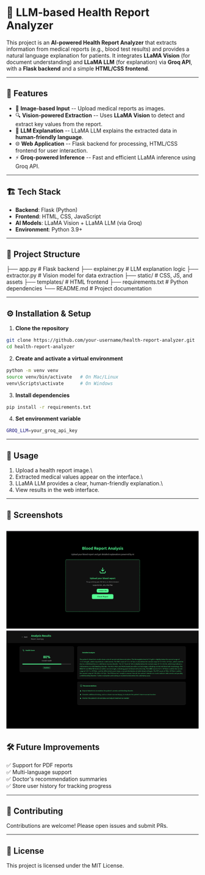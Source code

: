 # 🧾 LLM-based Health Report Analyzer

This project is an **AI-powered Health Report Analyzer** that extracts
information from medical reports (e.g., blood test results) and provides
a natural language explanation for patients. It integrates **LLaMA
Vision** (for document understanding) and **LLaMA LLM** (for
explanation) via **Groq API**, with a **Flask backend** and a simple
**HTML/CSS frontend**.

------------------------------------------------------------------------

## 🚀 Features

-   📄 **Image-based Input** -- Upload medical reports as images.
-   🔍 **Vision-powered Extraction** -- Uses **LLaMA Vision** to detect
    and extract key values from the report.
-   🤖 **LLM Explanation** -- LLaMA LLM explains the extracted data in
    **human-friendly language**.
-   🌐 **Web Application** -- Flask backend for processing, HTML/CSS
    frontend for user interaction.
-   ⚡ **Groq-powered Inference** -- Fast and efficient LLaMA inference
    using Groq API.

------------------------------------------------------------------------

## 🏗️ Tech Stack

-   **Backend**: Flask (Python)
-   **Frontend**: HTML, CSS, JavaScript
-   **AI Models**: LLaMA Vision + LLaMA LLM (via Groq)
-   **Environment**: Python 3.9+

------------------------------------------------------------------------

## 📂 Project Structure

├── app.py \# Flask backend ├── explainer.py \# LLM explanation logic
├── extractor.py \# Vision model for data extraction ├── static/ \# CSS,
JS, and assets ├── templates/ \# HTML frontend ├── requirements.txt \#
Python dependencies └── README.md \# Project documentation

------------------------------------------------------------------------

## ⚙️ Installation & Setup

1.  **Clone the repository**

``` bash
git clone https://github.com/your-username/health-report-analyzer.git
cd health-report-analyzer
```

2.  **Create and activate a virtual environment**

``` bash
python -m venv venv
source venv/bin/activate   # On Mac/Linux
venv\Scripts\activate      # On Windows
```

3.  **Install dependencies**

``` bash
pip install -r requirements.txt
```

4.  **Set environment variable**

``` bash
GROQ_LLM=your_groq_api_key
```

------------------------------------------------------------------------

## 🎯 Usage

1.  Upload a health report image.\
2.  Extracted medical values appear on the interface.\
3.  LLaMA LLM provides a clear, human-friendly explanation.\
4.  View results in the web interface.

------------------------------------------------------------------------

## 📸 Screenshots

![Home Page](screenshots/home.png "Home Page")
![Analysis Results](screenshots/results.png "Results Page")
------------------------------------------------------------------------

## 🛠️ Future Improvements

✅ Support for PDF reports\
✅ Multi-language support\
✅ Doctor's recommendation summaries\
✅ Store user history for tracking progress

------------------------------------------------------------------------

## 🤝 Contributing

Contributions are welcome! Please open issues and submit PRs.

------------------------------------------------------------------------

## 📜 License

This project is licensed under the MIT License.